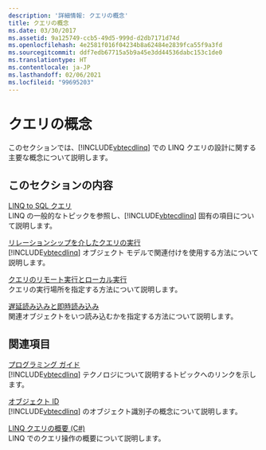 ```yaml
---
description: '詳細情報: クエリの概念'
title: クエリの概念
ms.date: 03/30/2017
ms.assetid: 9a125749-ccb5-49d5-999d-d2db7171d74d
ms.openlocfilehash: 4e2581f016f04234b8a62484e2839fca55f9a3fd
ms.sourcegitcommit: ddf7edb67715a5b9a45e3dd44536dabc153c1de0
ms.translationtype: HT
ms.contentlocale: ja-JP
ms.lasthandoff: 02/06/2021
ms.locfileid: "99695203"
---
```

# <a name="query-concepts"></a>クエリの概念

このセクションでは、[!INCLUDE[vbtecdlinq](../../../../../../includes/vbtecdlinq-md.md)] での LINQ クエリの設計に関する主要な概念について説明します。  
  
## <a name="in-this-section"></a>このセクションの内容  

 [LINQ to SQL クエリ](linq-to-sql-queries.md)  
 LINQ の一般的なトピックを参照し、[!INCLUDE[vbtecdlinq](../../../../../../includes/vbtecdlinq-md.md)] 固有の項目について説明します。  
  
 [リレーションシップを介したクエリの実行](querying-across-relationships.md)  
 [!INCLUDE[vbtecdlinq](../../../../../../includes/vbtecdlinq-md.md)] オブジェクト モデルで関連付けを使用する方法について説明します。  
  
 [クエリのリモート実行とローカル実行](remote-vs-local-execution.md)  
 クエリの実行場所を指定する方法について説明します。  
  
 [遅延読み込みと即時読み込み](deferred-versus-immediate-loading.md)  
 関連オブジェクトをいつ読み込むかを指定する方法について説明します。  
  
## <a name="related-sections"></a>関連項目  

 [プログラミング ガイド](programming-guide.md)  
 [!INCLUDE[vbtecdlinq](../../../../../../includes/vbtecdlinq-md.md)] テクノロジについて説明するトピックへのリンクを示します。  
  
 [オブジェクト ID](object-identity.md)  
 [!INCLUDE[vbtecdlinq](../../../../../../includes/vbtecdlinq-md.md)] のオブジェクト識別子の概念について説明します。  
  
 [LINQ クエリの概要 (C#)](../../../../../csharp/programming-guide/concepts/linq/introduction-to-linq-queries.md)  
 LINQ でのクエリ操作の概要について説明します。
